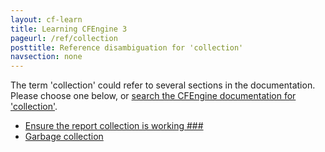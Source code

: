 ```yaml
---
layout: cf-learn
title: Learning CFEngine 3
pageurl: /ref/collection
posttitle: Reference disambiguation for 'collection'
navsection: none
---
```


The term 'collection' could refer to several sections in the documentation. Please choose one below, or
[search the CFEngine documentation for 'collection'](http://docs.cfengine.com/latest/search.html?q=collection).

- [Ensure the report collection is working \#\#\#](http://docs.cfengine.com/latest/enterprise-cfengine-guide-reporting-reporting_ui.html#ensure-the-report-collection-is-working-###)
- [Garbage collection](http://docs.cfengine.com/latest/examples-example-snippets-system-file.html#garbage-collection)
